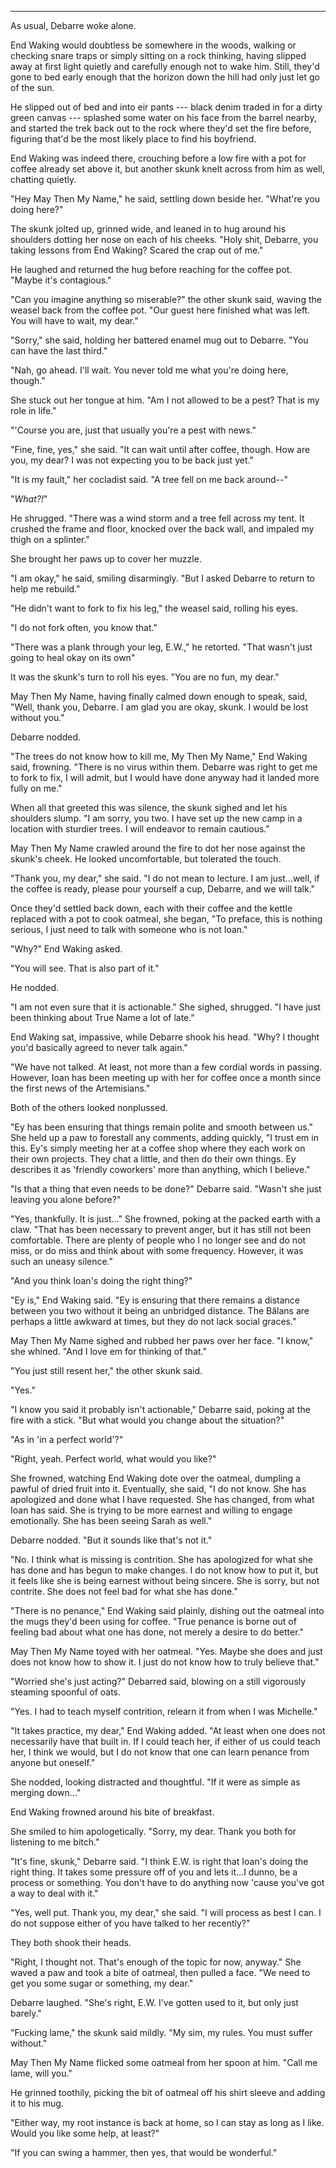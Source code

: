 -----

As usual, Debarre woke alone.

End Waking would doubtless be somewhere in the woods, walking or checking snare traps or simply sitting on a rock thinking, having slipped away at first light quietly and carefully enough not to wake him. Still, they'd gone to bed early enough that the horizon down the hill had only just let go of the sun.

He slipped out of bed and into eir pants --- black denim traded in for a dirty green canvas --- splashed some water on his face from the barrel nearby, and started the trek back out to the rock where they'd set the fire before, figuring that'd be the most likely place to find his boyfriend.

End Waking was indeed there, crouching before a low fire with a pot for coffee already set above it, but another skunk knelt across from him as well, chatting quietly.

"Hey May Then My Name," he said, settling down beside her. "What're you doing here?"

The skunk jolted up, grinned wide, and leaned in to hug around his shoulders dotting her nose on each of his cheeks. "Holy shit, Debarre, you taking lessons from End Waking? Scared the crap out of me."

He laughed and returned the hug before reaching for the coffee pot. "Maybe it's contagious."

"Can you imagine anything so miserable?" the other skunk said, waving the weasel back from the coffee pot. "Our guest here finished what was left. You will have to wait, my dear."

"Sorry," she said, holding her battered enamel mug out to Debarre. "You can have the last third."

"Nah, go ahead. I'll wait. You never told me what you're doing here, though."

She stuck out her tongue at him. "Am I not allowed to be a pest? That is my role in life."

"'Course you are, just that usually you're a pest with news."

"Fine, fine, yes," she said. "It can wait until after coffee, though. How are you, my dear? I was not expecting you to be back just yet."

"It is my fault," her cocladist said. "A tree fell on me back around--"

"*What?!*"

He shrugged. "There was a wind storm and a tree fell across my tent. It crushed the frame and floor, knocked over the back wall, and impaled my thigh on a splinter."

She brought her paws up to cover her muzzle.

"I am okay," he said, smiling disarmingly. "But I asked Debarre to return to help me rebuild."

"He didn't want to fork to fix his leg," the weasel said, rolling his eyes.

"I do not fork often, you know that."

"There was a plank through your leg, E.W.," he retorted. "That wasn't just going to heal okay on its own"

It was the skunk's turn to roll his eyes. "You are no fun, my dear."

May Then My Name, having finally calmed down enough to speak, said, "Well, thank you, Debarre. I am glad you are okay, skunk. I would be lost without you."

Debarre nodded.

"The trees do not know how to kill me, My Then My Name," End Waking said, frowning. "There is no virus within them. Debarre was right to get me to fork to fix, I will admit, but I would have done anyway had it landed more fully on me."

When all that greeted this was silence, the skunk sighed and let his shoulders slump. "I am sorry, you two. I have set up the new camp in a location with sturdier trees. I will endeavor to remain cautious."

May Then My Name crawled around the fire to dot her nose against the skunk's cheek. He looked uncomfortable, but tolerated the touch.

"Thank you, my dear," she said. "I do not mean to lecture. I am just...well, if the coffee is ready, please pour yourself a cup, Debarre, and we will talk."

Once they'd settled back down, each with their coffee and the kettle replaced with a pot to cook oatmeal, she began, "To preface, this is nothing serious, I just need to talk with someone who is not Ioan."

"Why?" End Waking asked.

"You will see. That is also part of it."

He nodded.

"I am not even sure that it is actionable." She sighed, shrugged. "I have just been thinking about True Name a lot of late."

End Waking sat, impassive, while Debarre shook his head. "Why? I thought you'd basically agreed to never talk again."

"We have not talked. At least, not more than a few cordial words in passing. However, Ioan has been meeting up with her for coffee once a month since the first news of the Artemisians."

Both of the others looked nonplussed.

"Ey has been ensuring that things remain polite and smooth between us." She held up a paw to forestall any comments, adding quickly, "I trust em in this. Ey's simply meeting her at a coffee shop where they each work on their own projects. They chat a little, and then do their own things. Ey describes it as 'friendly coworkers' more than anything, which I believe."

"Is that a thing that even needs to be done?" Debarre said. "Wasn't she just leaving you alone before?"

"Yes, thankfully. It is just..." She frowned, poking at the packed earth with a claw. "That has been necessary to prevent anger, but it has still not been comfortable. There are plenty of people who I no longer see and do not miss, or do miss and think about with some frequency. However, it was such an uneasy silence."

"And you think Ioan's doing the right thing?"

"Ey is," End Waking said. "Ey is ensuring that there remains a distance between you two without it being an unbridged distance. The Bălans are perhaps a little awkward at times, but they do not lack social graces."

May Then My Name sighed and rubbed her paws over her face. "I know," she whined. "And I love em for thinking of that."

"You just still resent her," the other skunk said.

"Yes."

"I know you said it probably isn't actionable," Debarre said, poking at the fire with a stick. "But what would you change about the situation?"

"As in 'in a perfect world'?"

"Right, yeah. Perfect world, what would you like?"

She frowned, watching End Waking dote over the oatmeal, dumpling a pawful of dried fruit into it. Eventually, she said, "I do not know. She has apologized and done what I have requested. She has changed, from what Ioan has said. She is trying to be more earnest and willing to engage emotionally. She has been seeing Sarah as well."

Debarre nodded. "But it sounds like that's not it."

"No. I think what is missing is contrition. She has apologized for what she has done and has begun to make changes. I do not know how to put it, but it feels like she is being earnest without being sincere. She is sorry, but not contrite. She does not feel bad for what she has done."

"There is no penance," End Waking said plainly, dishing out the oatmeal into the mugs they'd been using for coffee. "True penance is borne out of feeling bad about what one has done, not merely a desire to do better."

May Then My Name toyed with her oatmeal. "Yes. Maybe she does and just does not know how to show it. I just do not know how to truly believe that."

"Worried she's just acting?" Debarred said, blowing on a still vigorously steaming spoonful of oats.

"Yes. I had to teach myself contrition, relearn it from when I was Michelle."

"It takes practice, my dear," End Waking added. "At least when one does not necessarily have that built in. If I could teach her, if either of us could teach her, I think we would, but I do not know that one can learn penance from anyone but oneself."

She nodded, looking distracted and thoughtful. "If it were as simple as merging down..."

End Waking frowned around his bite of breakfast.

She smiled to him apologetically. "Sorry, my dear. Thank you both for listening to me bitch."

"It's fine, skunk," Debarre said. "I think E.W. is right that Ioan's doing the right thing. It takes some pressure off of you and lets it...I dunno, be a process or something. You don't have to do anything now 'cause you've got a way to deal with it."

"Yes, well put. Thank you, my dear," she said. "I will process as best I can. I do not suppose either of you have talked to her recently?"

They both shook their heads.

"Right, I thought not. That's enough of the topic for now, anyway." She waved a paw and took a bite of oatmeal, then pulled a face. "We need to get you some sugar or something, my dear."

Debarre laughed. "She's right, E.W. I've gotten used to it, but only just barely."

"Fucking lame," the skunk said mildly. "My sim, my rules. You must suffer without."

May Then My Name flicked some oatmeal from her spoon at him. "Call me lame, will you."

He grinned toothily, picking the bit of oatmeal off his shirt sleeve and adding it to his mug.

"Either way, my root instance is back at home, so I can stay as long as I like. Would you like some help, at least?"

"If you can swing a hammer, then yes, that would be wonderful."

